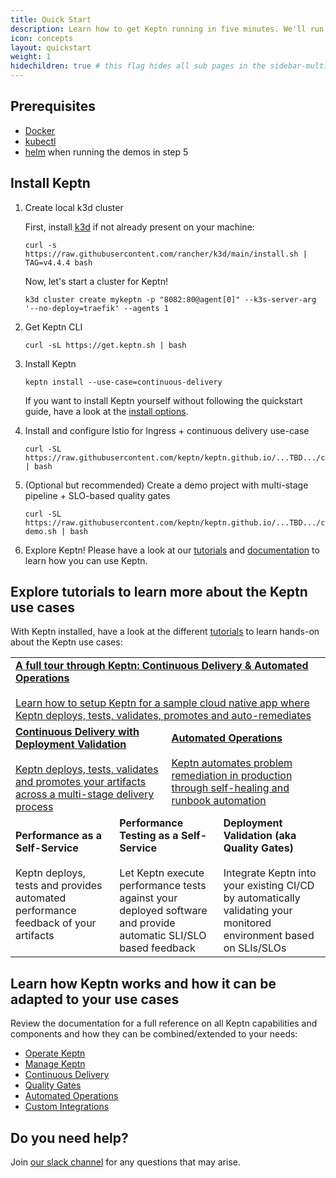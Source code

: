 ```yaml
---
title: Quick Start
description: Learn how to get Keptn running in five minutes. We'll run Keptn on a local k3d cluster.
icon: concepts
layout: quickstart
weight: 1
hidechildren: true # this flag hides all sub pages in the sidebar-multicard.html
---
```



## Prerequisites
- [Docker](https://docker.com/)
- [kubectl](https://kubernetes.io/docs/tasks/tools/#kubectl)
- [helm](https://helm.sh/) when running the demos in step 5

## Install Keptn

1. Create local k3d cluster

    First, install [k3d](https://k3d.io) if not already present on your machine:
    ```
    curl -s https://raw.githubusercontent.com/rancher/k3d/main/install.sh | TAG=v4.4.4 bash
    ```

    Now, let's start a cluster for Keptn!
    ```
    k3d cluster create mykeptn -p "8082:80@agent[0]" --k3s-server-arg '--no-deploy=traefik' --agents 1
    ```

1. Get Keptn CLI

    ```
    curl -sL https://get.keptn.sh | bash
    ```

1. Install Keptn
  
    ```
    keptn install --use-case=continuous-delivery 
    ```

    If you want to install Keptn yourself without following the quickstart guide, have a look at the [install options](../).

1. Install and configure Istio for Ingress + continuous delivery use-case
    ```
    curl -SL https://raw.githubusercontent.com/keptn/keptn.github.io/...TBD.../content/docs/quickstart/exposeKeptnConfigureIstio.sh | bash 
    ```
    

1. (Optional but recommended) Create a demo project with multi-stage pipeline + SLO-based quality gates
    ```
    curl -SL https://raw.githubusercontent.com/keptn/keptn.github.io/...TBD.../content/docs/quickstart/get-demo.sh | bash
    ```

1. Explore Keptn! Please have a look at our [tutorials](https://tutorials.keptn.sh) and [documentation](../) to learn how you can use Keptn.


## Explore tutorials to learn more about the Keptn use cases

With Keptn installed, have a look at the different [tutorials](https://tutorials.keptn.sh/) to learn hands-on about the Keptn use cases: 

<table class="highlight-table">
  <tr>
    <td colspan="6">
      <a href="https://tutorials.keptn.sh/?cat=full-tour">
        <strong>A full tour through Keptn: Continuous Delivery & Automated Operations</strong><br><br>
        Learn how to setup Keptn for a sample cloud native app where Keptn deploys, tests, validates, promotes and auto-remediates
      </a>
    </td>
  </tr>
  <tr>
    <td colspan="3" width="50%">
      <a href="https://tutorials.keptn.sh/?cat=quality-gates">
        <strong>Continuous Delivery with Deployment Validation</strong><br><br>
        Keptn deploys, tests, validates and promotes your artifacts across a multi-stage delivery process
      </a>
    </td>
    <td colspan="3">
      <a href="https://tutorials.keptn.sh/?cat=automated-operations">
        <strong>Automated Operations</strong><br><br>
        Keptn automates problem remediation in production through self-healing and runbook automation
      </a>
    </td>
  </tr>
  <tr>
    <td colspan="2" width="33%">
        <strong>Performance as a Self-Service</strong><br><br>
        Keptn deploys, tests and provides automated performance feedback of your artifacts
    </td>
    <td colspan="2" width="33%">
        <strong>Performance Testing as a Self-Service</strong><br><br>
        Let Keptn execute performance tests against your deployed software and provide automatic SLI/SLO based feedback
    </td>
    <td colspan="2">
        <strong>Deployment Validation (aka Quality Gates)</strong><br><br>
        Integrate Keptn into your existing CI/CD by automatically validating your monitored environment based on SLIs/SLOs
    </td>
  </tr>
</table>

## Learn how Keptn works and how it can be adapted to your use cases

Review the documentation for a full reference on all Keptn capabilities and components and how they can be combined/extended to your needs:

- [Operate Keptn](../0.8.x/operate)
- [Manage Keptn](../0.8.x/manage)
- [Continuous Delivery](../0.8.x/continuous_delivery)
- [Quality Gates](../0.8.x/quality_gates)
- [Automated Operations](../0.8.x/automated_operations)
- [Custom Integrations](../0.8.x/integrations)

## Do you need help?

Join [our slack channel](https://slack.keptn.sh) for any questions that may arise.
